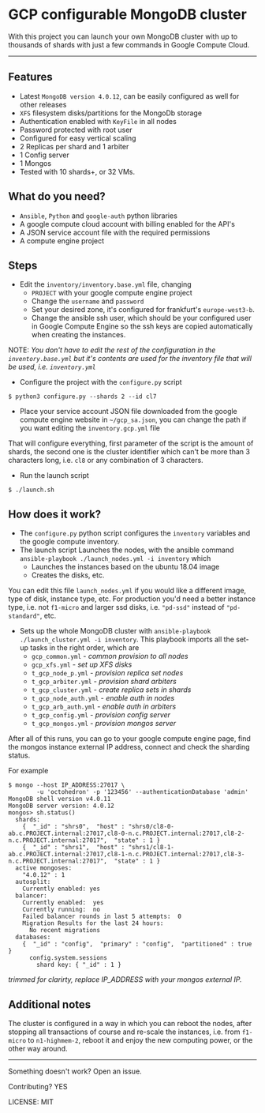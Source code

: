# GCP configurable MongoDB cluster

With this project you can launch your own MongoDB cluster with up to thousands of shards with just a few commands in Google Compute Cloud.

---

## Features

+ Latest `MongoDB version 4.0.12`, can be easily configured as well for other releases
+ `XFS` filesystem disks/partitions for the MongoDb storage
+ Authentication enabled with `KeyFile` in all nodes 
+ Password protected with root user
+ Configured for easy vertical scaling
+ 2 Replicas per shard and 1 arbiter
+ 1 Config server
+ 1 Mongos
+ Tested with 10 shards+, or 32 VMs.

## What do you need?

+ `Ansible`, `Python` and `google-auth` python libraries
+ A google compute cloud account with billing enabled for the API's
+ A JSON service account file with the required permissions
+ A compute engine project

## Steps

+ Edit the `inventory/inventory.base.yml` file, changing
  + `PROJECT` with your google compute engine project
  + Change the `username` and `password`
  + Set your desired zone, it's configured for frankfurt's `europe-west3-b`.
  + Change the ansible ssh user, which should be your configured user in Google Compute Engine so the ssh keys are copied automatically when creating the instances.

NOTE: *You don't have to edit the rest of the configuration in the `inventory.base.yml` but it's contents are used for the inventory file that will be used, i.e. `inventory.yml`*

+ Configure the project with the `configure.py` script

```
$ python3 configure.py --shards 2 --id cl7
```

+ Place your service account JSON file downloaded from the google compute engine website in `~/gcp_sa.json`, you can change the path if you want editing the `inventory.gcp.yml` file

That will configure everything, first parameter of the script is the amount of shards, the second one is the cluster identifier which can't be more than 3 characters long, i.e. `cl8` or any combination of 3 characters.

+ Run the launch script

```
$ ./launch.sh
```

## How does it work?

+ The `configure.py` python script configures the `inventory` variables and the google compute inventory.
+ The launch script Launches the nodes, with the ansible command `ansible-playbook ./launch_nodes.yml -i inventory` which
  + Launches the instances based on the ubuntu 18.04 image
  + Creates the disks, etc.
  
You can edit this file `launch_nodes.yml` if you would like a different image, type of disk, instance type, etc.
For production you'd need a better instance type, i.e. not `f1-micro` and larger ssd disks, i.e. `"pd-ssd"` instead of `"pd-standard"`, etc.
+ Sets up the whole MongoDB cluster with `ansible-playbook ./launch_cluster.yml -i inventory`. This playbook imports all the set-up tasks in the right order, which are
  - `gcp_common.yml`  - *common provision to all nodes*
  - `gcp_xfs.yml`  - *set up XFS disks*
  - `t_gcp_node_p.yml`  - *provision replica set nodes*
  - `t_gcp_arbiter.yml`  - *provision shard arbiters*
  - `t_gcp_cluster.yml`  - *create replica sets in shards*
  - `t_gcp_node_auth.yml`  - *enable auth in nodes*
  - `t_gcp_arb_auth.yml`  - *enable auth in arbiters*
  - `t_gcp_config.yml`  - *provision config server*
  - `t_gcp_mongos.yml`  - *provision mongos server*

After all of this runs, you can go to your google compute engine page, find the mongos instance external IP address, connect and check the sharding status.

For example

```
$ mongo --host IP_ADDRESS:27017 \
        -u 'octohedron' -p '123456' --authenticationDatabase 'admin'
MongoDB shell version v4.0.11
MongoDB server version: 4.0.12
mongos> sh.status()
  shards:
    {  "_id" : "shrs0",  "host" : "shrs0/cl8-0-ab.c.PROJECT.internal:27017,cl8-0-n.c.PROJECT.internal:27017,cl8-2-n.c.PROJECT.internal:27017",  "state" : 1 }
    {  "_id" : "shrs1",  "host" : "shrs1/cl8-1-ab.c.PROJECT.internal:27017,cl8-1-n.c.PROJECT.internal:27017,cl8-3-n.c.PROJECT.internal:27017",  "state" : 1 }
  active mongoses:
    "4.0.12" : 1
  autosplit:
    Currently enabled: yes
  balancer:
    Currently enabled:  yes
    Currently running:  no
    Failed balancer rounds in last 5 attempts:  0
    Migration Results for the last 24 hours:
      No recent migrations
  databases:
    {  "_id" : "config",  "primary" : "config",  "partitioned" : true }
      config.system.sessions
        shard key: { "_id" : 1 }
```
*trimmed for clarirty, replace IP_ADDRESS with your mongos external IP.*

## Additional notes

The cluster is configured in a way in which you can reboot the nodes, after stopping all transactions of course and re-scale the instances, i.e. from `f1-micro` to `n1-highmem-2`, reboot it and enjoy the new computing power, or the other way around.

---

Something doesn't work? Open an issue.


Contributing? YES

LICENSE: MIT
